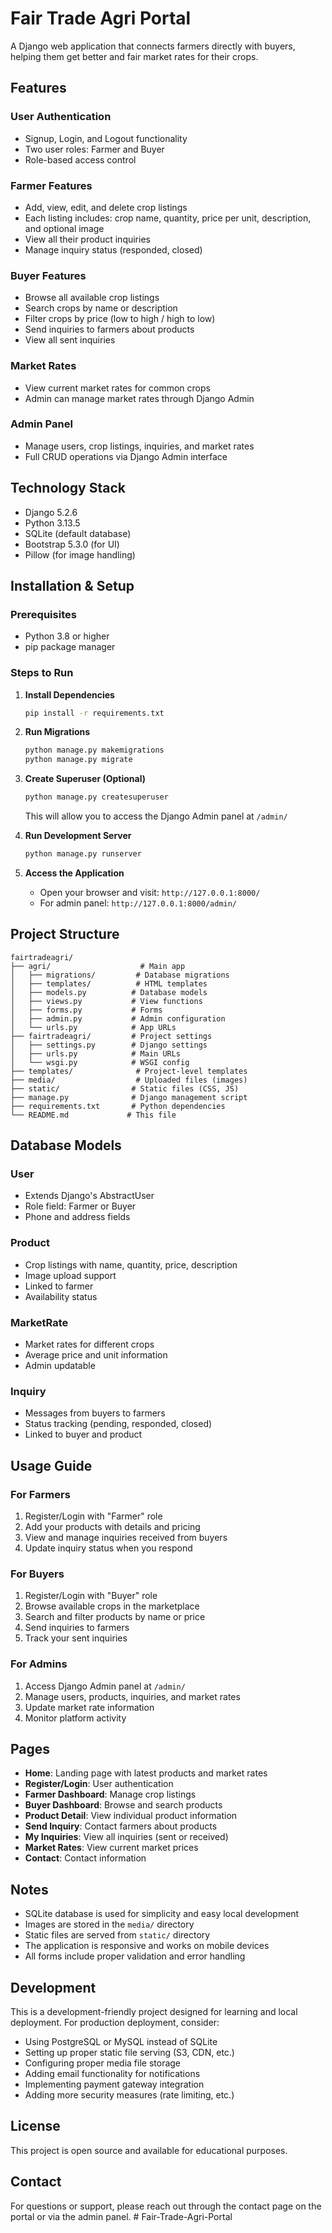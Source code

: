 # Fair Trade Agri Portal

A Django web application that connects farmers directly with buyers, helping them get better and fair market rates for their crops.

## Features

### User Authentication
- Signup, Login, and Logout functionality
- Two user roles: Farmer and Buyer
- Role-based access control

### Farmer Features
- Add, view, edit, and delete crop listings
- Each listing includes: crop name, quantity, price per unit, description, and optional image
- View all their product inquiries
- Manage inquiry status (responded, closed)

### Buyer Features
- Browse all available crop listings
- Search crops by name or description
- Filter crops by price (low to high / high to low)
- Send inquiries to farmers about products
- View all sent inquiries

### Market Rates
- View current market rates for common crops
- Admin can manage market rates through Django Admin

### Admin Panel
- Manage users, crop listings, inquiries, and market rates
- Full CRUD operations via Django Admin interface

## Technology Stack
- Django 5.2.6
- Python 3.13.5
- SQLite (default database)
- Bootstrap 5.3.0 (for UI)
- Pillow (for image handling)

## Installation & Setup

### Prerequisites
- Python 3.8 or higher
- pip package manager

### Steps to Run

1. **Install Dependencies**
   ```bash
   pip install -r requirements.txt
   ```

2. **Run Migrations**
   ```bash
   python manage.py makemigrations
   python manage.py migrate
   ```

3. **Create Superuser (Optional)**
   ```bash
   python manage.py createsuperuser
   ```
   This will allow you to access the Django Admin panel at `/admin/`

4. **Run Development Server**
   ```bash
   python manage.py runserver
   ```

5. **Access the Application**
   - Open your browser and visit: `http://127.0.0.1:8000/`
   - For admin panel: `http://127.0.0.1:8000/admin/`

## Project Structure

```
fairtradeagri/
├── agri/                    # Main app
│   ├── migrations/         # Database migrations
│   ├── templates/          # HTML templates
│   ├── models.py          # Database models
│   ├── views.py           # View functions
│   ├── forms.py           # Forms
│   ├── admin.py           # Admin configuration
│   └── urls.py            # App URLs
├── fairtradeagri/         # Project settings
│   ├── settings.py        # Django settings
│   ├── urls.py            # Main URLs
│   └── wsgi.py            # WSGI config
├── templates/              # Project-level templates
├── media/                  # Uploaded files (images)
├── static/                # Static files (CSS, JS)
├── manage.py              # Django management script
├── requirements.txt       # Python dependencies
└── README.md             # This file
```

## Database Models

### User
- Extends Django's AbstractUser
- Role field: Farmer or Buyer
- Phone and address fields

### Product
- Crop listings with name, quantity, price, description
- Image upload support
- Linked to farmer
- Availability status

### MarketRate
- Market rates for different crops
- Average price and unit information
- Admin updatable

### Inquiry
- Messages from buyers to farmers
- Status tracking (pending, responded, closed)
- Linked to buyer and product

## Usage Guide

### For Farmers
1. Register/Login with "Farmer" role
2. Add your products with details and pricing
3. View and manage inquiries received from buyers
4. Update inquiry status when you respond

### For Buyers
1. Register/Login with "Buyer" role
2. Browse available crops in the marketplace
3. Search and filter products by name or price
4. Send inquiries to farmers
5. Track your sent inquiries

### For Admins
1. Access Django Admin panel at `/admin/`
2. Manage users, products, inquiries, and market rates
3. Update market rate information
4. Monitor platform activity

## Pages

- **Home**: Landing page with latest products and market rates
- **Register/Login**: User authentication
- **Farmer Dashboard**: Manage crop listings
- **Buyer Dashboard**: Browse and search products
- **Product Detail**: View individual product information
- **Send Inquiry**: Contact farmers about products
- **My Inquiries**: View all inquiries (sent or received)
- **Market Rates**: View current market prices
- **Contact**: Contact information

## Notes

- SQLite database is used for simplicity and easy local development
- Images are stored in the `media/` directory
- Static files are served from `static/` directory
- The application is responsive and works on mobile devices
- All forms include proper validation and error handling

## Development

This is a development-friendly project designed for learning and local deployment. For production deployment, consider:

- Using PostgreSQL or MySQL instead of SQLite
- Setting up proper static file serving (S3, CDN, etc.)
- Configuring proper media file storage
- Adding email functionality for notifications
- Implementing payment gateway integration
- Adding more security measures (rate limiting, etc.)

## License

This project is open source and available for educational purposes.

## Contact

For questions or support, please reach out through the contact page on the portal or via the admin panel.
#   F a i r - T r a d e - A g r i - P o r t a l  
 